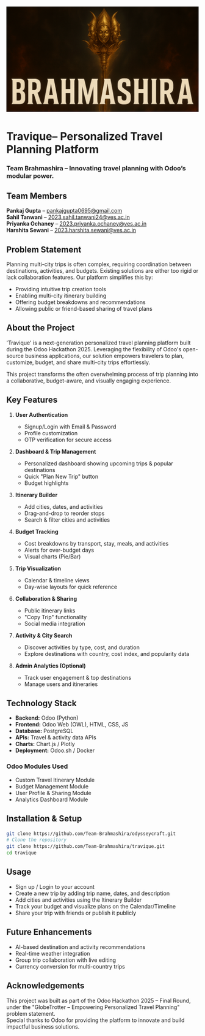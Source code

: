 # ![Brahmashira Display Image](Brahmashira-display-image.png)

# Travique– Personalized Travel Planning Platform

### Team Brahmashira – Innovating travel planning with Odoo’s modular power.

## Team Members

**Pankaj Gupta** – pankajgupta0695@gmail.com  
**Sahil Tanwani** – 2023.sahil.tanwani24@ves.ac.in  
**Priyanka Ochaney** – 2023.priyanka.ochaney@ves.ac.in  
**Harshita Sewani** – 2023.harshita.sewani@ves.ac.in

## Problem Statement

Planning multi-city trips is often complex, requiring coordination between destinations, activities, and budgets. Existing solutions are either too rigid or lack collaboration features. Our platform simplifies this by:

- Providing intuitive trip creation tools
- Enabling multi-city itinerary building
- Offering budget breakdowns and recommendations
- Allowing public or friend-based sharing of travel plans

## About the Project

'Travique' is a next-generation personalized travel planning platform built during the Odoo Hackathon 2025. Leveraging the flexibility of Odoo's open-source business applications, our solution empowers travelers to plan, customize, budget, and share multi-city trips effortlessly.

This project transforms the often overwhelming process of trip planning into a collaborative, budget-aware, and visually engaging experience.

## Key Features

1. **User Authentication**

   - Signup/Login with Email & Password
   - Profile customization
   - OTP verification for secure access

2. **Dashboard & Trip Management**

   - Personalized dashboard showing upcoming trips & popular destinations
   - Quick "Plan New Trip" button
   - Budget highlights

3. **Itinerary Builder**

   - Add cities, dates, and activities
   - Drag-and-drop to reorder stops
   - Search & filter cities and activities

4. **Budget Tracking**

   - Cost breakdowns by transport, stay, meals, and activities
   - Alerts for over-budget days
   - Visual charts (Pie/Bar)

5. **Trip Visualization**

   - Calendar & timeline views
   - Day-wise layouts for quick reference

6. **Collaboration & Sharing**

   - Public itinerary links
   - "Copy Trip" functionality
   - Social media integration

7. **Activity & City Search**

   - Discover activities by type, cost, and duration
   - Explore destinations with country, cost index, and popularity data

8. **Admin Analytics (Optional)**
   - Track user engagement & top destinations
   - Manage users and itineraries

## Technology Stack

- **Backend:** Odoo (Python)
- **Frontend:** Odoo Web (OWL), HTML, CSS, JS
- **Database:** PostgreSQL
- **APIs:** Travel & activity data APIs
- **Charts:** Chart.js / Plotly
- **Deployment:** Odoo.sh / Docker

### Odoo Modules Used

- Custom Travel Itinerary Module
- Budget Management Module
- User Profile & Sharing Module
- Analytics Dashboard Module

## Installation & Setup

```bash
git clone https://github.com/Team-Brahmashira/odysseycraft.git
# Clone the repository
git clone https://github.com/Team-Brahmashira/travique.git
cd travique
```

## Usage

- Sign up / Login to your account
- Create a new trip by adding trip name, dates, and description
- Add cities and activities using the Itinerary Builder
- Track your budget and visualize plans on the Calendar/Timeline
- Share your trip with friends or publish it publicly

## Future Enhancements

- AI-based destination and activity recommendations
- Real-time weather integration
- Group trip collaboration with live editing
- Currency conversion for multi-country trips

## Acknowledgements

This project was built as part of the Odoo Hackathon 2025 – Final Round, under the "GlobeTrotter – Empowering Personalized Travel Planning" problem statement.  
Special thanks to Odoo for providing the platform to innovate and build impactful business solutions.
